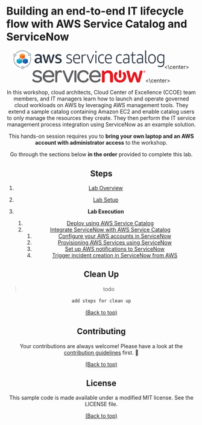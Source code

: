 # Building an end-to-end IT lifecycle flow with AWS Service Catalog and ServiceNow

<center><img src="/labs/end-to-end-it-lifecycle-management/resources/sc-icon.png" width="400"><\center>
<center><img src="/labs/end-to-end-it-lifecycle-management/resources/snow-icon2.png" width="300"><\center>

In this workshop, cloud architects, Cloud Center of Excellence (CCOE) team members, and IT managers learn how to launch and operate governed cloud workloads on AWS by leveraging AWS management tools. They extend a sample catalog containing Amazon EC2 and enable catalog users to only manage the resources they create. They then perform the IT service management process integration using ServiceNow as an example solution.

This hands-on session requires you to **bring your own laptop and an AWS account with administrator access** to the workshop. 

Go through the sections below **in the order** provided to complete this lab.
## Steps

1. [Lab Overview](/labs/end-to-end-it-lifecycle-management/resources/LAB-OVERVIEW.md)

2. [Lab Setup](/labs/end-to-end-it-lifecycle-management/resources/LAB-SETUP.md)

3. **Lab Execution**
    1. [Deploy using AWS Service Catalog](/labs/end-to-end-it-lifecycle-management/resources/LAB-EXECUTION-1.md)
    2. [Integrate ServiceNow with AWS Service Catalog](/labs/end-to-end-it-lifecycle-management/resources/LAB-EXECUTION-2.md)
        1. [Configure your AWS accounts in ServiceNow](/labs/end-to-end-it-lifecycle-management/resources/README-SNOW-ACCOUNT-CONFIG.md) 
        2. [Provisioning AWS Services using ServiceNow](/labs/end-to-end-it-lifecycle-management/resources/README-SNOW-PROVISIONING.md)
        3. [Set up AWS notifications to ServiceNow](/labs/end-to-end-it-lifecycle-management/resources/README-AWS-NOTIFICATIONS-TO-SNOW.md)
        4. [Trigger incident creation in ServiceNow from AWS](README-SNOW-INCIDENT-CREATION.md)

## Clean Up
>todo

```sh
add steps for clean up
```
[(Back to top)](#building-an-end-to-end-IT-lifecycle-flow-with-AWS-Service-Catalog-and-ServiceNow)
## Contributing
Your contributions are always welcome! Please have a look at the [contribution guidelines](/labs/end-to-end-it-lifecycle-management/resources/CONTRIBUTING.md) first. :tada:

[(Back to top)](#building-an-end-to-end-IT-lifecycle-flow-with-AWS-Service-Catalog-and-ServiceNow)
## License
This sample code is made available under a modified MIT license. See the LICENSE file.

[(Back to top)](#building-an-end-to-end-IT-lifecycle-flow-with-AWS-Service-Catalog-and-ServiceNow)